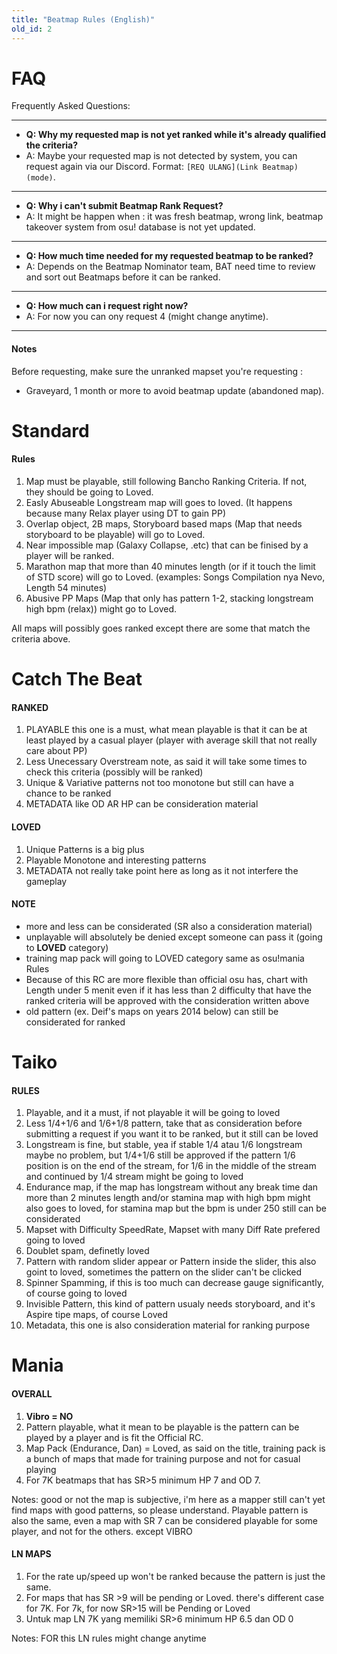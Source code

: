 ```yaml
---
title: "Beatmap Rules (English)"
old_id: 2
---
```

# FAQ
Frequently Asked Questions:

-----------------------

- **Q: Why my requested map is not yet ranked while it's already qualified the criteria?**
- A: Maybe your requested map is not detected by system, you can request again via our Discord. Format: `[REQ ULANG](Link Beatmap)(mode)`.

-----------------------

- **Q: Why i can't submit Beatmap Rank Request?**
- A: It might be happen when : it was fresh beatmap, wrong link, beatmap takeover system from osu! database is not yet updated.

-----------------------

- **Q: How much time needed for my requested beatmap to be ranked?**
- A: Depends on the Beatmap Nominator team, BAT need time to review and sort out Beatmaps before it can be ranked.

-----------------------

- **Q: How much can i request right now?**
- A: For now you can ony request 4 (might change anytime).

-----------------------


#### Notes
Before requesting, make sure the unranked mapset you're requesting :

- Graveyard, 1 month or more to avoid beatmap update (abandoned map).


<h1><i class="comment icon"></i> Standard</h1>

#### Rules

1. Map must be playable, still following Bancho Ranking Criteria. If not, they should be going to Loved.
2. Easly Abuseable Longstream map will goes to loved. (It happens because many Relax player using DT to gain PP)
3. Overlap object, 2B maps, Storyboard based maps (Map that needs storyboard to be playable) will go to Loved.
4. Near impossible map (Galaxy Collapse, .etc) that can be finised by a player will be ranked.
5. Marathon map that more than 40 minutes length (or if it touch the limit of STD score) will go to Loved.  (examples: Songs Compilation nya Nevo, Length 54 minutes)
6. Abusive PP Maps (Map that only has pattern 1-2, stacking longstream high bpm (relax)) might go to Loved.

All maps will possibly goes ranked except there are some that match the criteria above.

<h1><i class="comment icon"></i> Catch The Beat</h1>

#### RANKED

 1. PLAYABLE this one is a must, what mean playable is that it can be at least played by a casual player (player with average skill that not really care about PP)
 2. Less Unecessary Overstream note, as said it will take some times to check this criteria (possibly will be ranked)
 3. Unique & Variative patterns not too monotone but still can have a chance to be ranked
 4. METADATA like OD AR HP can be consideration material

#### LOVED

 1. Unique Patterns is a big plus
 2. Playable Monotone and interesting patterns
 3. METADATA not really take point here as long as it not interfere the gameplay

#### NOTE

- more and less can be considerated (SR also a consideration material)
- unplayable will absolutely be denied except someone can pass it (going to **LOVED** category)
- training map pack will going to LOVED category same as osu!mania Rules
- Because of this RC are more flexible than official osu has, chart with Length under 5 menit even if it has less than 2 difficulty that have the ranked criteria will be approved with the consideration written above
- old pattern (ex. Deif's maps on years 2014 below) can still be considerated for ranked

<h1><i class="comment icon"></i> Taiko</h1>

#### RULES

1. Playable, and it a must, if not playable it will be going to loved
2. Less 1/4+1/6 and  1/6+1/8 pattern, take that as consideration before submitting a request if you want it to be ranked, but it still can be loved
3. Longstream is fine, but stable, yea if stable 1/4 atau 1/6 longstream maybe no problem, but 1/4+1/6 still be approved if the pattern 1/6 position is on the end of the stream, for 1/6 in the middle of the stream and continued by 1/4 stream might be going to loved
4. Endurance map, if the map has longstream without any break time dan more than 2 minutes length and/or stamina map with high bpm might also goes to loved, for stamina map but the bpm is under 250 still can be considerated
5. Mapset with Difficulty SpeedRate, Mapset with many Diff Rate prefered going to loved
6. Doublet spam, definetly loved
7. Pattern with random slider appear or Pattern inside the slider, this also goint to loved, sometimes the pattern on the slider can't be clicked
8. Spinner Spamming, if this is too much can decrease gauge significantly, of course going to loved
9. Invisible Pattern, this kind of pattern usualy needs storyboard,  and it's Aspire tipe maps, of course Loved
10. Metadata, this one  is also consideration material for ranking purpose


<h1><i class="comment icon"></i> Mania</h1>

#### OVERALL

1. **Vibro = NO**
2. Pattern playable, what it mean to be playable is the pattern can be played by a player and is fit the Official RC. 
3. Map Pack (Endurance, Dan) = Loved, as said on the title, training pack is a bunch of maps that made for training purpose and not for casual playing
4. For 7K beatmaps that has SR>5 minimum HP 7 and OD 7.

Notes: good or not the map is subjective, i'm here as a mapper still can't yet find maps with good patterns, so please understand. Playable pattern is also the same, even a map with SR 7 can be considered playable for some player, and not for the others. except VIBRO

#### LN MAPS

1. For the rate up/speed up won't be ranked because the pattern is just the same. 
2. For maps that has SR >9 will be pending or Loved. there's different case for 7K. For 7k, for now SR>15 will be Pending or Loved
3. Untuk map LN 7K yang memiliki SR>6 minimum HP 6.5 dan OD 0

Notes: FOR this LN rules might change anytime 
